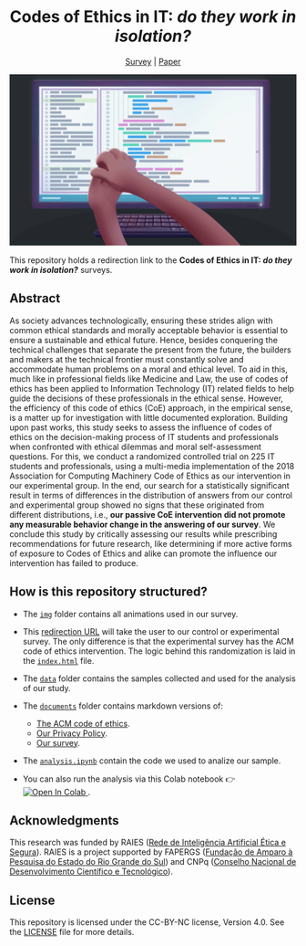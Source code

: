 <div align="center">

# Codes of Ethics in IT: _do they work in isolation?_

[Survey](https://nkluge-correa.github.io/codes-of-ethics/) | [Paper](https://github.com/Nkluge-correa/codes-of-ethics)

<img src="./img/Dilemma-00.gif" alt="An animation of a hand stretching another in front of a computer monitor." height="300">

</div>

This repository holds a redirection link to the **Codes of Ethics in IT: _do they work in isolation?_** surveys.

## Abstract

As society advances technologically, ensuring these strides align with common ethical standards and morally acceptable behavior is essential to ensure a sustainable and ethical future. Hence, besides conquering the technical challenges that separate the present from the future, the builders and makers at the technical frontier must constantly solve and accommodate human problems on a moral and ethical level. To aid in this, much like in professional fields like Medicine and Law, the use of codes of ethics has been applied to Information Technology (IT) related fields to help guide the decisions of these professionals in the ethical sense. However, the efficiency of this code of ethics (CoE) approach, in the empirical sense, is a matter up for investigation with little documented exploration. Building upon past works, this study seeks to assess the influence of codes of ethics on the decision-making process of IT students and professionals when confronted with ethical dilemmas and moral self-assessment questions. For this, we conduct a randomized controlled trial on 225 IT students and professionals, using a multi-media implementation of the 2018 Association for Computing Machinery Code of Ethics as our intervention in our experimental group. In the end, our search for a statistically significant result in terms of differences in the distribution of answers from our control and experimental group showed no signs that these originated from different distributions, i.e., **our passive CoE intervention did not promote any measurable behavior change in the answering of our survey**. We conclude this study by critically assessing our results while prescribing recommendations for future research, like determining if more active forms of exposure to Codes of Ethics and alike can promote the influence our intervention has failed to produce.

## How is this repository structured?

- The [`img`](./img) folder contains all animations used in our survey.

- This [redirection URL](https://nkluge-correa.github.io/codes-of-ethics/) will take the user to our control or experimental survey. The only difference is that the experimental survey has the ACM code of ethics intervention. The logic behind this randomization is laid in the [`index.html`](./index.html) file.

- The [`data`](./data) folder contains the samples collected and used for the analysis of our study.

- The [`documents`](./documents) folder contains markdown versions of:
  - [The ACM code of ethics](./documents/acm-code-of-ethics.md).
  - [Our Privacy Policy](./documents/privacy-policy.md).
  - [Our survey](./documents/survey.md).

- The [`analysis.ipynb`](./analysis.ipynb) contain the code we used to analize our sample.
- You can also run the analysis via this Colab notebook 👉 <a href="https://colab.research.google.com/drive/1OcMBVrCDxPgEv_tNUTrg7rKePYS6uPs7" target="_blank"> <img src="https://colab.research.google.com/assets/colab-badge.svg" alt="Open In Colab"> </a>.

## Acknowledgments

This research was funded by RAIES ([Rede de Inteligência Artificial Ética e Segura](https://www.raies.org/)). RAIES is a project supported by FAPERGS ([Fundação de Amparo à Pesquisa do Estado do Rio Grande do Sul](https://fapergs.rs.gov.br/inicial)) and CNPq ([Conselho Nacional de Desenvolvimento Científico e Tecnológico](https://www.gov.br/cnpq/)).

## License

This repository is licensed under the CC-BY-NC license, Version 4.0. See the [LICENSE](LICENSE) file for more details.
